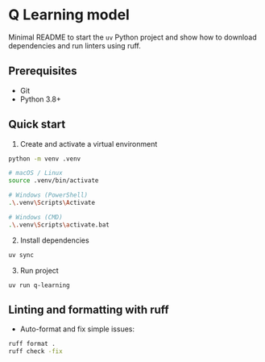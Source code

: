 # Q Learning model

Minimal README to start the `uv` Python project and show how to download dependencies and run linters using ruff.

## Prerequisites
- Git
- Python 3.8+

## Quick start
1. Create and activate a virtual environment
```bash
python -m venv .venv

# macOS / Linux
source .venv/bin/activate

# Windows (PowerShell)
.\.venv\Scripts\Activate

# Windows (CMD)
.\.venv\Scripts\activate.bat
```

2. Install dependencies
```bash
uv sync
```

3. Run project
``` 
uv run q-learning
```
## Linting and formatting with ruff
- Auto-format and fix simple issues:
```bash
ruff format .
ruff check -fix
```
